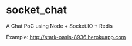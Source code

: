 socket_chat
===========

A Chat PoC using Node + Socket.IO + Redis

Example: http://stark-oasis-8936.herokuapp.com
